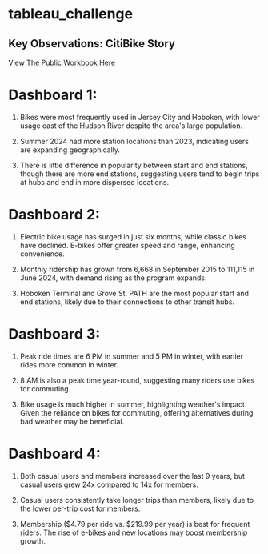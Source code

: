 # tableau_challenge
## Key Observations: CitiBike Story

[View The Public Workbook Here](https://public.tableau.com/app/profile/tatyana.grishanina/viz/Challenge18_17279022608310/Story1?publish=yes)

# Dashboard 1:
1. Bikes were most frequently used in Jersey City and Hoboken, with lower usage east of the Hudson River despite the area's large population.


2. Summer 2024 had more station locations than 2023, indicating users are expanding geographically.


3. There is little difference in popularity between start and end stations, though there are more end stations, suggesting users tend to begin trips at hubs and end in more dispersed locations.

# Dashboard 2: 

1. Electric bike usage has surged in just six months, while classic bikes have declined. E-bikes offer greater speed and range, enhancing convenience.


2. Monthly ridership has grown from 6,668 in September 2015 to 111,115 in June 2024, with demand rising as the program expands.


3. Hoboken Terminal and Grove St. PATH are the most popular start and end stations, likely due to their connections to other transit hubs.

# Dashboard 3:

1. Peak ride times are 6 PM in summer and 5 PM in winter, with earlier rides more common in winter.


2. 8 AM is also a peak time year-round, suggesting many riders use bikes for commuting.


3. Bike usage is much higher in summer, highlighting weather's impact. Given the reliance on bikes for commuting, offering alternatives during bad weather may be beneficial.

# Dashboard 4:

1. Both casual users and members increased over the last 9 years, but casual users grew 24x compared to 14x for members.


2. Casual users consistently take longer trips than members, likely due to the lower per-trip cost for members.


3. Membership ($4.79 per ride vs. $219.99 per year) is best for frequent riders. The rise of e-bikes and new locations may boost membership growth.
